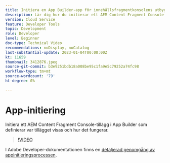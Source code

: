 ```yaml
---
title: Initiera en App Builder-app för innehållsfragmentkonsolens utbyggbarhet
description: Lär dig hur du initierar ett AEM Content Fragment Console-tillägg i App Builder som definierar var tillägget visas och hur det fungerar.
version: Cloud Service
feature: Developer Tools
topic: Development
role: Developer
level: Beginner
doc-type: Technical Video
recommendations: noDisplay, noCatalog
last-substantial-update: 2023-01-04T00:00:00Z
kt: 11659
thumbnail: 3412876.jpeg
source-git-commit: b3e9251bdb18a008be95c1fa9e5c79252a74fc98
workflow-type: tm+mt
source-wordcount: '79'
ht-degree: 0%

---
```



# App-initiering

Initiera ett AEM Content Fragment Console-tillägg i App Builder som definierar var tillägget visas och hur det fungerar.

>[!VIDEO](https://video.tv.adobe.com/v/3412876?quality=12&learn=on)

I Adobe Developer-dokumentationen finns en [detaljerad genomgång av appinitieringsprocessen](https://developer.adobe.com/uix/docs/services/aem-cf-console-admin/code-generation/#launch-code-generation-during-project-initialization).
